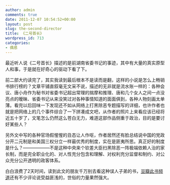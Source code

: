 ```yaml
---
author: admin
comments: true
date: 2011-12-07 10:54:52+00:00
layout: post
slug: the-second-director
title: 《二号首长》
wordpress_id: 713
categories:
- 偶感
---
```


最近听人说《二号首长》描述的是前湖南省委书记的事迹，其中有大量的真实原型人和事，于是就在好奇心的驱动下看了下。

前二部大约读完了，其实我读到最后根本不是读而是翻，这样的小说是怎么上畅销书排行榜的？文章平铺直叙毫无文采不说，描述的无非就是流水账一样的：各种会议、唐小舟作为秘书对省委书记超出常理的揣摩和推理、唐和几个女人之间一点没亮点的暧昧、省委书记从来没笑过对各种事情知道的面面俱到，各种人物刻画太单薄。看完以后回味一下发现还不如从网络上打黑除恶专题描写的详细，也许作者也就是把网络上的几个事件综合了一下拼凑成文吧，从作者的照片上来看应该已经将近五十岁了，文笔怎么仍然这么苍白无力，难道这部作品侧重于政治，目的是要讨好某些人？

另外文中写的各种官场假惺惺的丑态让人作呕，作者居然还有脸总结说中国的党政分开二元制是和美国三权分立一样最优秀的制度，实在是匪夷所思。真正好的制度是什么？——————不是这种中央来个钦差大臣扫黑除恶一阵极端依赖人治的家长制，而是完全职业化的、对人性充分包含和理解、对权利充分监督和制约、对公众充分公开透明的政客体系。

白白浪费了2天时间，读到此文的朋友千万别去看这种误人子弟的书，[豆瓣此书频道](http://book.douban.com/subject/6085181/)还有不少评论说受益匪浅的，世俗的力量果然强大。
